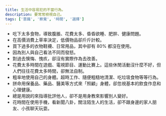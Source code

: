 ```yaml
---
title: 生活中容易犯的不當行為。
description: 要常常檢視自己。
tags: ['意識', '察覺', '時間', '選擇']
---
```

- 吃下太多食物，導致腹脹、花費太多、昏昏欲睡、肥胖、健康問題。
- 在高價消費上草率決定，低價物品卻斤斤計較。
- 買下過多的衣物鞋襪、日常用品，其中卻有 80% 都沒在使用。
- 因為別人與自己看法不同而發怒。
- 對過去懊悔、愧疚，卻沒有實際作為去改善。
- 花費太多時間在遊戲、電視節目、運動比賽上。這些休閒活動沒什麼不好，但人們往往花費太多時間，卻無法自制。
- 粗率地使用自己的身體。超時工作、隨便粗糙地清潔、吃垃圾食物等等行為。
- 拼命用保養品、藥品、醫美等方式來「照顧」身體，卻忽視基本的飲食作息和心理健康。
- 總是用說的來指導批評他人，卻不是用身教來影響別人變好。
- 花時間在使用手機，看新聞八卦，關注陌生人的生活，卻不跟身邊的家人朋友、小孩聊天玩耍。
